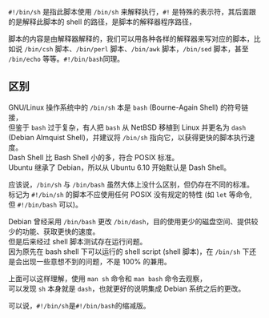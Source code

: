 
`#!/bin/sh` 是指此脚本使用 `/bin/sh` 来解释执行，`#!` 是特殊的表示符，其后面跟的是解释此脚本的 shell 的路径，是脚本的解释器程序路径，

脚本的内容是由解释器解释的，我们可以用各种各样的解释器来写对应的脚本，比如说 `/bin/csh` 脚本、`/bin/perl` 脚本、`/bin/awk` 脚本，`/bin/sed` 脚本，甚至 `/bin/echo` 等等。`#!/bin/bash`同理。  


## 区别

GNU/Linux 操作系统中的 `/bin/sh` 本是 `bash` (Bourne-Again Shell) 的符号链接，  
但鉴于 `bash` 过于复杂，有人把 `bash` 从 NetBSD 移植到 Linux 并更名为 `dash` (Debian Almquist Shell)，并建议将 `/bin/sh` 指向它，以获得更快的脚本执行速度。  
Dash Shell 比 Bash Shell 小的多，符合 POSIX 标准。  
Ubuntu 继承了 Debian，所以从 Ubuntu 6.10 开始默认是 Dash Shell。

应该说，`/bin/sh` 与 `/bin/bash` 虽然大体上没什么区别，但仍存在不同的标准。  
标记为 `#!/bin/sh` 的脚本不应使用任何 POSIX 没有规定的特性 (如 `let` 等命令, 但 `#!/bin/bash` 可以)。


Debian 曾经采用 `/bin/bash` 更改 `/bin/dash`，目的使用更少的磁盘空间、提供较少的功能、获取更快的速度。  
但是后来经过 shell 脚本测试存在运行问题。  
因为原先在 bash shell 下可以运行的 shell script (shell 脚本)，在 `/bin/sh` 下还是会出现一些意想不到的问题，不是 100% 的兼用。



上面可以这样理解，使用 `man sh` 命令和 `man bash` 命令去观察，  
可以发现 `sh` 本身就是 `dash`，也就更好的说明集成 Debian 系统之后的更改。


可以说，`#!/bin/sh`是`#!/bin/bash`的缩减版。  
